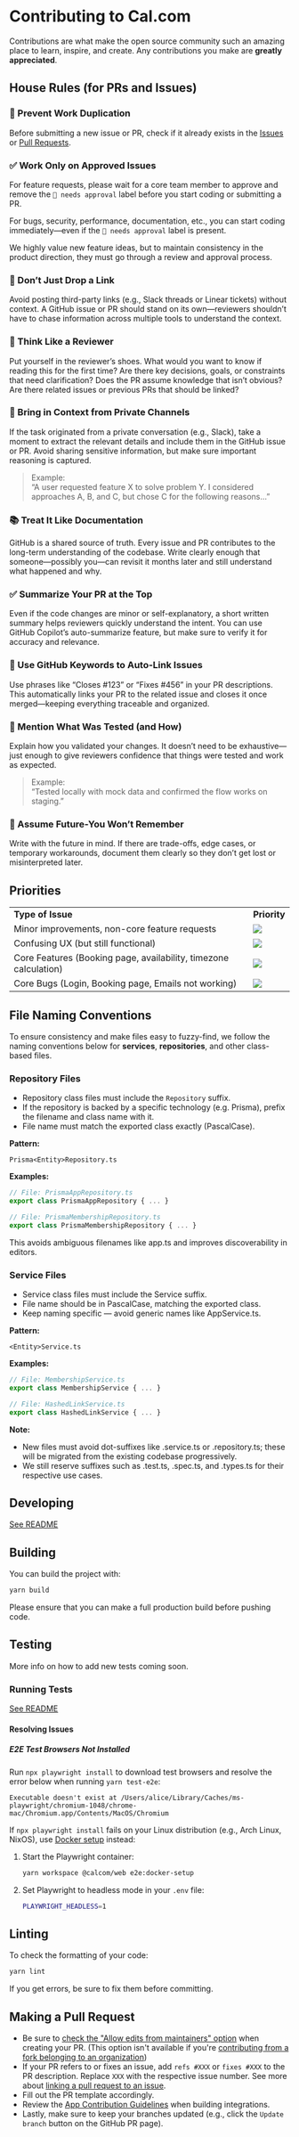 # Contributing to Cal.com

Contributions are what make the open source community such an amazing place to learn, inspire, and create. Any contributions you make are **greatly appreciated**.

## House Rules (for PRs and Issues)

### 👥 Prevent Work Duplication

Before submitting a new issue or PR, check if it already exists in the [Issues](https://github.com/calcom/cal.com/issues) or [Pull Requests](https://github.com/calcom/cal.com/pulls).

### ✅ Work Only on Approved Issues

For feature requests, please wait for a core team member to approve and remove the `🚨 needs approval` label before you start coding or submitting a PR.

For bugs, security, performance, documentation, etc., you can start coding immediately—even if the `🚨 needs approval` label is present.

We highly value new feature ideas, but to maintain consistency in the product direction, they must go through a review and approval process.

### 🚫 Don’t Just Drop a Link

Avoid posting third-party links (e.g., Slack threads or Linear tickets) without context. A GitHub issue or PR should stand on its own—reviewers shouldn’t have to chase information across multiple tools to understand the context.

### 👀 Think Like a Reviewer

Put yourself in the reviewer’s shoes. What would you want to know if reading this for the first time? Are there key decisions, goals, or constraints that need clarification? Does the PR assume knowledge that isn’t obvious? Are there related issues or previous PRs that should be linked?

### 🧵 Bring in Context from Private Channels

If the task originated from a private conversation (e.g., Slack), take a moment to extract the relevant details and include them in the GitHub issue or PR. Avoid sharing sensitive information, but make sure important reasoning is captured.

> Example:  
> “A user requested feature X to solve problem Y. I considered approaches A, B, and C, but chose C for the following reasons…”

### 📚 Treat It Like Documentation

GitHub is a shared source of truth. Every issue and PR contributes to the long-term understanding of the codebase. Write clearly enough that someone—possibly you—can revisit it months later and still understand what happened and why.

### ✅ Summarize Your PR at the Top

Even if the code changes are minor or self-explanatory, a short written summary helps reviewers quickly understand the intent. You can use GitHub Copilot’s auto-summarize feature, but make sure to verify it for accuracy and relevance.

### 🔗 Use GitHub Keywords to Auto-Link Issues

Use phrases like “Closes #123” or “Fixes #456” in your PR descriptions. This automatically links your PR to the related issue and closes it once merged—keeping everything traceable and organized.

### 🧪 Mention What Was Tested (and How)

Explain how you validated your changes. It doesn’t need to be exhaustive—just enough to give reviewers confidence that things were tested and work as expected.

> Example:  
> “Tested locally with mock data and confirmed the flow works on staging.”

### 🧠 Assume Future-You Won’t Remember

Write with the future in mind. If there are trade-offs, edge cases, or temporary workarounds, document them clearly so they don’t get lost or misinterpreted later.

## Priorities

<table>
  <tr>
    <td><strong>Type of Issue</strong></td>
    <td><strong>Priority</strong></td>
  </tr>
  <tr>
    <td>Minor improvements, non-core feature requests</td>
    <td>
      <a href="https://github.com/calcom/cal.com/issues?q=is:issue+is:open+sort:updated-desc+label:%22Low+priority%22">
        <img src="https://img.shields.io/badge/-Low%20Priority-green">
      </a>
    </td>
  </tr>
  <tr>
    <td>Confusing UX (but still functional)</td>
    <td>
      <a href="https://github.com/calcom/cal.com/issues?q=is:issue+is:open+sort:updated-desc+label:%22Medium+priority%22">
        <img src="https://img.shields.io/badge/-Medium%20Priority-yellow">
      </a>
    </td>
  </tr>
  <tr>
    <td>Core Features (Booking page, availability, timezone calculation)</td>
    <td>
      <a href="https://github.com/calcom/cal.com/issues?q=is:issue+is:open+sort:updated-desc+label:%22High+priority%22">
        <img src="https://img.shields.io/badge/-High%20Priority-orange">
      </a>
    </td>
  </tr>
  <tr>
    <td>Core Bugs (Login, Booking page, Emails not working)</td>
    <td>
      <a href="https://github.com/calcom/cal.com/issues?q=is:issue+is:open+sort:updated-desc+label:Urgent">
        <img src="https://img.shields.io/badge/-Urgent-red">
      </a>
    </td>
  </tr>
</table>

## File Naming Conventions

To ensure consistency and make files easy to fuzzy-find, we follow the naming conventions below for **services**, **repositories**, and other class-based files.

### Repository Files

- Repository class files must include the `Repository` suffix.
- If the repository is backed by a specific technology (e.g. Prisma), prefix the filename and class name with it.
- File name must match the exported class exactly (PascalCase).

**Pattern:**

`Prisma<Entity>Repository.ts`

**Examples:**

```ts
// File: PrismaAppRepository.ts
export class PrismaAppRepository { ... }

// File: PrismaMembershipRepository.ts
export class PrismaMembershipRepository { ... }
```

This avoids ambiguous filenames like app.ts and improves discoverability in editors.

### Service Files

- Service class files must include the Service suffix.
- File name should be in PascalCase, matching the exported class.
- Keep naming specific — avoid generic names like AppService.ts.

**Pattern:**

`<Entity>Service.ts`

**Examples:**

```ts
// File: MembershipService.ts
export class MembershipService { ... }

// File: HashedLinkService.ts
export class HashedLinkService { ... }
```

**Note:**

- New files must avoid dot-suffixes like .service.ts or .repository.ts; these will be migrated from the existing codebase progressively.
- We still reserve suffixes such as .test.ts, .spec.ts, and .types.ts for their respective use cases.

## Developing

[See README](https://github.com/calcom/cal.com#development)

## Building

You can build the project with:

```bash
yarn build
```

Please ensure that you can make a full production build before pushing code.

## Testing

More info on how to add new tests coming soon.

### Running Tests

[See README](https://github.com/calcom/cal.com#e2e-testing)

#### Resolving Issues

##### E2E Test Browsers Not Installed

Run `npx playwright install` to download test browsers and resolve the error below when running `yarn test-e2e`:

```
Executable doesn't exist at /Users/alice/Library/Caches/ms-playwright/chromium-1048/chrome-mac/Chromium.app/Contents/MacOS/Chromium
```

If `npx playwright install` fails on your Linux distribution (e.g., Arch Linux, NixOS), use [Docker setup](https://playwright.dev/docs/docker) instead:

1. Start the Playwright container:

   ```sh
   yarn workspace @calcom/web e2e:docker-setup
   ```

2. Set Playwright to headless mode in your `.env` file:

   ```sh
   PLAYWRIGHT_HEADLESS=1
   ```

## Linting

To check the formatting of your code:

```sh
yarn lint
```

If you get errors, be sure to fix them before committing.

## Making a Pull Request

- Be sure to [check the "Allow edits from maintainers" option](https://docs.github.com/en/pull-requests/collaborating-with-pull-requests/working-with-forks/allowing-changes-to-a-pull-request-branch-created-from-a-fork) when creating your PR. (This option isn't available if you're [contributing from a fork belonging to an organization](https://github.com/orgs/community/discussions/5634))
- If your PR refers to or fixes an issue, add `refs #XXX` or `fixes #XXX` to the PR description. Replace `XXX` with the respective issue number. See more about [linking a pull request to an issue](https://docs.github.com/en/issues/tracking-your-work-with-issues/linking-a-pull-request-to-an-issue).
- Fill out the PR template accordingly.
- Review the [App Contribution Guidelines](./packages/app-store/CONTRIBUTING.md) when building integrations.
- Lastly, make sure to keep your branches updated (e.g., click the `Update branch` button on the GitHub PR page).
